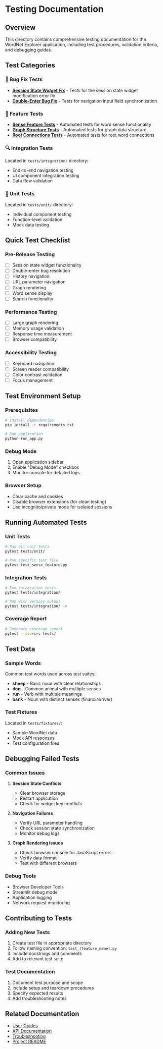 # Testing Documentation

## Overview
This directory contains comprehensive testing documentation for the WordNet Explorer application, including test procedures, validation criteria, and debugging guides.

## Test Categories

### 🔧 Bug Fix Tests
- **[Session State Widget Fix](session-state-widget-fix.md)** - Tests for the session state widget modification error fix
- **[Double-Enter Bug Fix](double-enter-bug-fix.md)** - Tests for navigation input field synchronization

### 🧪 Feature Tests
- **[Sense Feature Tests](../../../test_sense_feature.py)** - Automated tests for word sense functionality
- **[Graph Structure Tests](../../../test_graph_structure.py)** - Automated tests for graph data structure
- **[Root Connections Tests](../../../test_root_connections.py)** - Automated tests for root word connections

### 🔍 Integration Tests
Located in `tests/integration/` directory:
- End-to-end navigation testing
- UI component integration testing
- Data flow validation

### 🎯 Unit Tests
Located in `tests/unit/` directory:
- Individual component testing
- Function-level validation
- Mock data testing

## Quick Test Checklist

### Pre-Release Testing
- [ ] Session state widget functionality
- [ ] Double-enter bug resolution
- [ ] History navigation
- [ ] URL parameter navigation
- [ ] Graph rendering
- [ ] Word sense display
- [ ] Search functionality

### Performance Testing
- [ ] Large graph rendering
- [ ] Memory usage validation
- [ ] Response time measurement
- [ ] Browser compatibility

### Accessibility Testing
- [ ] Keyboard navigation
- [ ] Screen reader compatibility
- [ ] Color contrast validation
- [ ] Focus management

## Test Environment Setup

### Prerequisites
```bash
# Install dependencies
pip install -r requirements.txt

# Run application
python run_app.py
```

### Debug Mode
1. Open application sidebar
2. Enable "Debug Mode" checkbox
3. Monitor console for detailed logs

### Browser Setup
- Clear cache and cookies
- Disable browser extensions (for clean testing)
- Use incognito/private mode for isolated sessions

## Running Automated Tests

### Unit Tests
```bash
# Run all unit tests
pytest tests/unit/

# Run specific test file
pytest test_sense_feature.py
```

### Integration Tests
```bash
# Run integration tests
pytest tests/integration/

# Run with verbose output
pytest tests/integration/ -v
```

### Coverage Report
```bash
# Generate coverage report
pytest --cov=src tests/
```

## Test Data

### Sample Words
Common test words used across test suites:
- **sheep** - Basic noun with clear relationships
- **dog** - Common animal with multiple senses
- **run** - Verb with multiple meanings
- **bank** - Noun with distinct senses (financial/river)

### Test Fixtures
Located in `tests/fixtures/`:
- Sample WordNet data
- Mock API responses
- Test configuration files

## Debugging Failed Tests

### Common Issues
1. **Session State Conflicts**
   - Clear browser storage
   - Restart application
   - Check for widget key conflicts

2. **Navigation Failures**
   - Verify URL parameter handling
   - Check session state synchronization
   - Monitor debug logs

3. **Graph Rendering Issues**
   - Check browser console for JavaScript errors
   - Verify data format
   - Test with different browsers

### Debug Tools
- Browser Developer Tools
- Streamlit debug mode
- Application logging
- Network request monitoring

## Contributing to Tests

### Adding New Tests
1. Create test file in appropriate directory
2. Follow naming convention: `test_[feature_name].py`
3. Include docstrings and comments
4. Add to relevant test suite

### Test Documentation
1. Document test purpose and scope
2. Include setup and teardown procedures
3. Specify expected results
4. Add troubleshooting notes

## Related Documentation
- [User Guides](../guides/README.md)
- [API Documentation](../api/README.md)
- [Troubleshooting](../troubleshooting/README.md)
- [Project README](../../../README.md) 